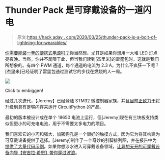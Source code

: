 # Thunder Pack 是可穿戴设备的一道闪电

> 原文:[https://hack aday . com/2020/03/25/thunder-pack-is-a-bolt-of-lightning-for-wearables/](https://hackaday.com/2020/03/25/thunder-pack-is-a-bolt-of-lightning-for-wearables/)

[你需要能装一拳的便携式电源吗？](https://hackaday.io/project/161054-thunder-pack)你当然想，尤其是如果你想用一大堆 LED 灯点亮夜晚。当然，你并不局限于此，但当我们读到[杰里米]的雷霆包时，这就是我们所想象的。有四个 PWM 通道，每个通道的电流为 2.3 A，为什么不疯狂一下呢？[杰里米]已经证明了雷霆包通过测试它的步伐在燃烧的人一周。

[![](../Images/6c8a6e09a70c32df0ecd2ad1022459c6.png)](https://hackaday.com/wp-content/uploads/2020/03/thunderpack-pinout.png)

Click to embiggen!

经过几次迭代，【Jeremy】已经登陆 STM32 微控制器家族，并且[目前正致力于将](https://github.com/jgillick/ThunderPack/tree/STM32F4)升级到具有足够闪存来运行 CircuitPython 的产品。

最初的版本被设计成在单个 18650 电池上运行，但[Jeremy]现在有三块板支持类似但更小的可充电电池，用于不需要太多电力的项目。

我们喜欢它的小巧和强大，加密狗孔是一个很好的触摸方式，因为它为将其构建为可穿戴设备提供了选择。[Jeremy]制作了一个奇妙的引脚排列图，并在报告中为[提供了大量代码示例](https://github.com/jgillick/ThunderPack)。如果你想涉水进入可穿戴设备领域，[让异想天开的可穿戴设备向导【安吉拉·希恩】带你穿过波浪](https://hackaday.com/2019/12/11/angela-sheehan-is-developing-wearable-tech-with-whimsy/)。